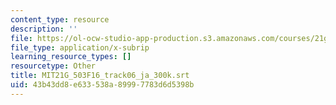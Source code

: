 ```yaml
---
content_type: resource
description: ''
file: https://ol-ocw-studio-app-production.s3.amazonaws.com/courses/21g-503-japanese-iii-fall-2019/43b43dd8e633538a89997783d6d5398b_MIT21G_503F16_track06_ja_300k.vtt
file_type: application/x-subrip
learning_resource_types: []
resourcetype: Other
title: MIT21G_503F16_track06_ja_300k.srt
uid: 43b43dd8-e633-538a-8999-7783d6d5398b
---
```

